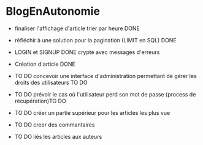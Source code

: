 # BlogEnAutonomie


+ finaliser l'affichage d'article trier par heure DONE 
+ réfléchir à une solution pour la pagination (LIMIT en SQL) DONE
+ LOGIN et SIGNUP DONE crypté avec messages d'erreurs
+ Création d'article DONE



+ TO DO concevoir une interface d'administration permettant de gérer les droits des utilisateurs TO DO
+ TO DO prévoir le cas où l'utilisateur perd son mot de passe (process de récupération)TO DO
+ TO DO créer un partie supérieur pour les articles les plus vue 
+ TO DO creer des commantaires 
+ TO DO liés les articles aux auteurs 
